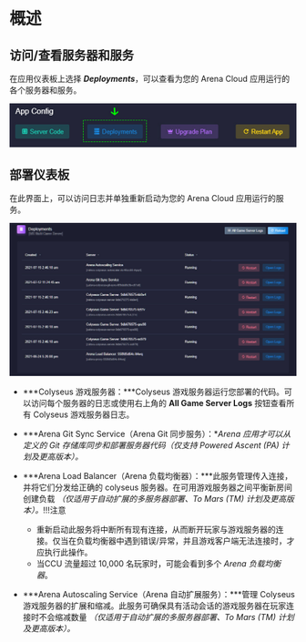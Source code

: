 # 概述

## 访问/查看服务器和服务
在应用仪表板上选择 ***Deployments***，可以查看为您的 Arena Cloud 应用运行的各个服务器和服务。

![部署按钮](../../images/deployments-button.jpg)

## 部署仪表板

在此界面上，可以访问日志并单独重新启动为您的 Arena Cloud 应用运行的服务。

![部署概览](../../images/deployments-overview.jpg)

- ***Colyseus 游戏服务器：***Colyseus 游戏服务器运行您部署的代码。可以访问每个服务器的日志或使用右上角的 **All Game Server Logs** 按钮查看所有 Colyseus 游戏服务器日志。  

- ***Arena Git Sync Service（Arena Git 同步服务）：***Arena 应用才可以从定义的 Git 存储库同步和部署服务器代码*（仅支持 Powered Ascent (PA) 计划及更高版本）。*

- ***Arena Load Balancer（Arena 负载均衡器）：***此服务管理传入连接，并将它们分发给正确的 colyseus 服务器。在可用游戏服务器之间平衡新房间创建负载 *（仅适用于自动扩展的多服务器部署、To Mars (TM) 计划及更高版本）。*!!!注意   
    - 重新启动此服务将中断所有现有连接，从而断开玩家与游戏服务器的连接。仅当在负载均衡器中遇到错误/异常，并且游戏客户端无法连接时，才应执行此操作。
    - 当CCU 流量超过 10,000 名玩家时，可能会看到多个 *Arena 负载均衡器*。

- ***Arena Autoscaling Service（Arena 自动扩展服务）：***管理 Colyseus 游戏服务器的扩展和缩减。此服务可确保具有活动会话的游戏服务器在玩家连接时不会缩减数量 *（仅适用于自动扩展的多服务器部署、To Mars (TM) 计划及更高版本）。*



